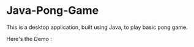# Java-Pong-Game

This is a desktop application, built using Java, to play basic pong game.

Here's the Demo : 
